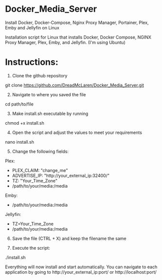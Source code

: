 # Docker_Media_Server
Install Docker, Docker-Compose, Nginx Proxy Manager, Portainer, Plex, Emby and Jellyfin on Linux

Installation script for Linux that installs Docker, Docker Compose, NGINX Proxy Manager, Plex, Emby, and Jellyfin. (I'm using Ubuntu)

# Instructions:

1. Clone the github repository

git clone https://github.com/DreadMcLaren/Docker_Media_Server.git

2. Navigate to where you saved the file

cd path/to/file

3. Make install.sh executable by running

chmod +x install.sh

4. Open the script and adjust the values to meet your requirements

nano install.sh

5. Change the following fields:

Plex:
- PLEX_CLAIM: "change_me"
- ADVERTISE_IP: "http://your_external_ip:32400/"
- TZ: "Your_Time_Zone"
- /path/to/your/media:/media

Emby:
- /path/to/your/media:/media

Jellyfin:
- TZ=Your_Time_Zone
- /path/to/your/media:/media

6. Save the file (CTRL + X) and keep the filename the same

7. Execute the script:

./install.sh

Everything will now install and start automatically. You can navigate to each application by going to http://your_external_ip:port/ or http://localhost:port/
